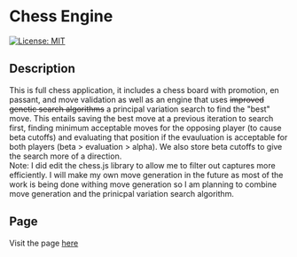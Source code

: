 # Chess Engine

[![License: MIT](https://img.shields.io/badge/License-MIT-blue.svg)](https://opensource.org/licenses/MIT)

## Description

This is full chess application, it includes a chess board with promotion, en passant, and move validation as well as an engine that uses ~~improved genetic search algorithms~~ a principal variation search to find the "best" move. This entails saving the best move at a previous iteration to search first, finding minimum acceptable moves for the opposing player (to cause beta cutoffs) and evaluating that position if the evauluation is acceptable for both players (beta > evaluation > alpha). We also store beta cutoffs to give the search more of a direction. <br> Note: I did edit the chess.js library to allow me to filter out captures more efficiently. I will make my own move generation in the future as most of the work is being done withing move generation so I am planning to combine move generation and the prinicpal variation search algorithm.

## Page

Visit the page [here](https://benw.app/chessEngine)
